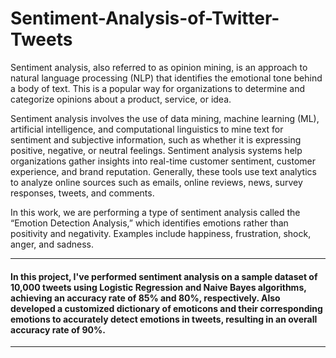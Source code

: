 # Sentiment-Analysis-of-Twitter-Tweets
Sentiment analysis, also referred to as opinion mining, is an approach to natural language
processing (NLP) that identifies the emotional tone behind a body of text. This is a popular
way for organizations to determine and categorize opinions about a product, service, or idea.

Sentiment analysis involves the use of data mining, machine learning (ML), artificial
intelligence, and computational linguistics to mine text for sentiment and subjective
information, such as whether it is expressing positive, negative, or neutral feelings.
Sentiment analysis systems help organizations gather insights into real-time customer
sentiment, customer experience, and brand reputation. Generally, these tools use text
analytics to analyze online sources such as emails, online reviews, news, survey responses,
tweets, and comments.

In this work, we are performing a type of sentiment analysis called the “Emotion Detection
Analysis,” which identifies emotions rather than positivity and negativity. Examples include
happiness, frustration, shock, anger, and sadness.

--------------------------------------------------------------------------------------------------------------------------------------------------
#### In this project, I've performed sentiment analysis on a sample dataset of 10,000 tweets using Logistic Regression and Naive Bayes algorithms, achieving an accuracy rate of 85% and 80%, respectively. Also developed a customized dictionary of emoticons and their corresponding emotions to accurately detect emotions in tweets, resulting in an overall accuracy rate of 90%.
--------------------------------------------------------------------------------------------------------------------------------------------------


